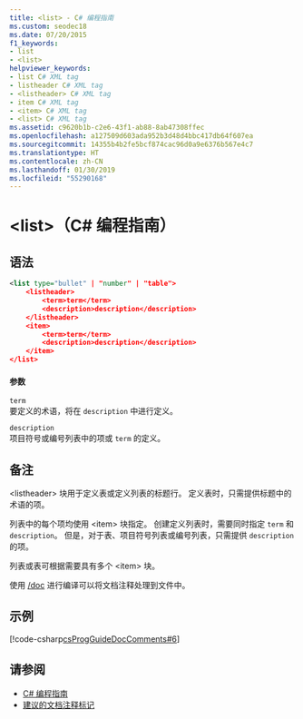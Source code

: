```yaml
---
title: <list> - C# 编程指南
ms.custom: seodec18
ms.date: 07/20/2015
f1_keywords:
- list
- <list>
helpviewer_keywords:
- list C# XML tag
- listheader C# XML tag
- <listheader> C# XML tag
- item C# XML tag
- <item> C# XML tag
- <list> C# XML tag
ms.assetid: c9620b1b-c2e6-43f1-ab88-8ab47308ffec
ms.openlocfilehash: a127509d603ada952b3d48d4bbc417db64f607ea
ms.sourcegitcommit: 14355b4b2fe5bcf874cac96d0a9e6376b567e4c7
ms.translationtype: HT
ms.contentlocale: zh-CN
ms.lasthandoff: 01/30/2019
ms.locfileid: "55290168"
---
```

# <a name="list-c-programming-guide"></a>\<list>（C# 编程指南）
## <a name="syntax"></a>语法  
  
```xml  
<list type="bullet" | "number" | "table">  
    <listheader>  
        <term>term</term>  
        <description>description</description>  
    </listheader>  
    <item>  
        <term>term</term>  
        <description>description</description>  
    </item>  
</list>  
```  
  
#### <a name="parameters"></a>参数  
 `term`  
 要定义的术语，将在 `description` 中进行定义。  
  
 `description`  
 项目符号或编号列表中的项或 `term` 的定义。  
  
## <a name="remarks"></a>备注  
 \<listheader> 块用于定义表或定义列表的标题行。 定义表时，只需提供标题中的术语的项。  
  
 列表中的每个项均使用 \<item> 块指定。 创建定义列表时，需要同时指定 `term` 和 `description`。 但是，对于表、项目符号列表或编号列表，只需提供 `description` 的项。  
  
 列表或表可根据需要具有多个 \<item> 块。  
  
 使用 [/doc](../../../csharp/language-reference/compiler-options/doc-compiler-option.md) 进行编译可以将文档注释处理到文件中。  
  
## <a name="example"></a>示例  
 [!code-csharp[csProgGuideDocComments#6](../../../csharp/programming-guide/xmldoc/codesnippet/CSharp/list_1.cs)]  
  
## <a name="see-also"></a>请参阅

- [C# 编程指南](../../../csharp/programming-guide/index.md)
- [建议的文档注释标记](../../../csharp/programming-guide/xmldoc/recommended-tags-for-documentation-comments.md)
